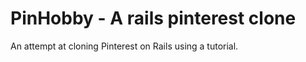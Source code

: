 PinHobby - A rails pinterest clone
==============

An attempt at cloning Pinterest on Rails using a tutorial.